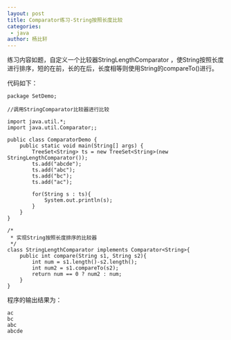 ```yaml
---
layout: post
title: Comparator练习-String按照长度比较
categories: 
 - java
author: 杨比轩
---
```


练习内容如题，自定义一个比较器StringLengthComparator ，使String按照长度进行排序，短的在前，长的在后，长度相等则使用String的compareTo()进行。

代码如下：
```
package SetDemo;

//调用StringComparator比较器进行比较

import java.util.*;
import java.util.Comparator;;

public class ComparatorDemo {
	public static void main(String[] args) {
		TreeSet<String> ts = new TreeSet<String>(new StringLengthComparator());
		ts.add("abcde");
		ts.add("abc");
		ts.add("bc");
		ts.add("ac");
		
		for(String s : ts){
			System.out.println(s);
		}
	}
}

/*
 * 实现String按照长度排序的比较器
 */
class StringLengthComparator implements Comparator<String>{
	public int compare(String s1, String s2){
		int num = s1.length()-s2.length();
		int num2 = s1.compareTo(s2);
		return num == 0 ? num2 : num;
	}
}
```
程序的输出结果为：
```
ac
bc
abc
abcde

```
